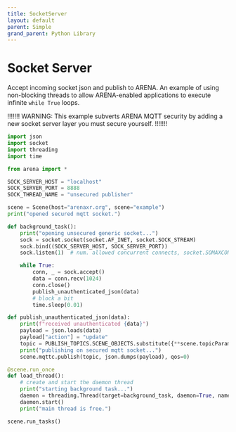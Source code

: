 ```yaml
---
title: SocketServer
layout: default
parent: Simple
grand_parent: Python Library
---
```


# Socket Server
Accept incoming socket json and publish to ARENA.  An example of using non-blocking threads to
allow ARENA-enabled applications to execute infinite `while True` loops.

!!!!!!!
WARNING: This example subverts ARENA MQTT security by adding a new socket server layer you must
secure yourself.
!!!!!!!

```python
import json
import socket
import threading
import time

from arena import *

SOCK_SERVER_HOST = "localhost"
SOCK_SERVER_PORT = 8888
SOCK_THREAD_NAME = "unsecured publisher"

scene = Scene(host="arenaxr.org", scene="example")
print("opened secured mqtt socket.")

def background_task():
    print("opening unsecured generic socket...")
    sock = socket.socket(socket.AF_INET, socket.SOCK_STREAM)
    sock.bind((SOCK_SERVER_HOST, SOCK_SERVER_PORT))
    sock.listen(1)  # num. allowed concurrent connects, socket.SOMAXCONN = 128 on some systems

    while True:
        conn, _ = sock.accept()
        data = conn.recv(1024)
        conn.close()
        publish_unauthenticated_json(data)
        # block a bit
        time.sleep(0.01)

def publish_unauthenticated_json(data):
    print(f"received unauthenticated {data}")
    payload = json.loads(data)
    payload["action"] = "update"
    topic = PUBLISH_TOPICS.SCENE_OBJECTS.substitute({**scene.topicParams, **{"objectId": payload['object_id']}})
    print("publishing on secured mqtt socket...")
    scene.mqttc.publish(topic, json.dumps(payload), qos=0)

@scene.run_once
def load_thread():
    # create and start the daemon thread
    print("starting background task...")
    daemon = threading.Thread(target=background_task, daemon=True, name=SOCK_THREAD_NAME)
    daemon.start()
    print("main thread is free.")

scene.run_tasks()
```
